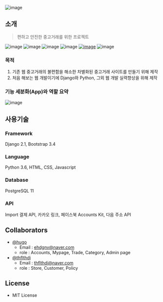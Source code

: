 ![image](https://user-images.githubusercontent.com/38549761/68523225-86ce4a00-02f9-11ea-8908-7dc66226ec86.png)

## 소개
> 편하고 안전한 중고거래를 위한 프로젝트

![image](https://img.shields.io/github/contributors-anon/Dokeey/Buy-Sell?style=plastic&color=purple)
![image](https://img.shields.io/github/v/release/Dokeey/Buy-Sell?color=orange&style=plastic)
![image](https://img.shields.io/github/license/Dokeey/Buy-Sell?color=blue&style=plastic)
![image](https://img.shields.io/github/repo-size/Dokeey/Buy-Sell?color=hotpink&label=Repo%20size&style=plastic)
[![image](https://img.shields.io/website?down_color=red&down_message=down&label=website&style=plastic&up_color=green&up_message=up&url=https%3A%2F%2Fbuynsell.azurewebsites.net%2F)](https://buynsell.azurewebsites.net/)
![image](https://img.shields.io/github/stars/Dokeey/Buy-Sell?style=social)

### 목적
1. 기존 웹 중고거래의 불편함을 해소한 차별화된 중고거래 사이트를 만들기 위해 제작
2. 처음 해보는 웹 개발이기에 Django와 Python, 그외 웹 개발 실력향상을 위해 제작

### 기능 세분화(App)와 역할 요약
![image](https://user-images.githubusercontent.com/38549761/68522010-ecb2d580-02e9-11ea-818e-a38bf5a73065.png)

## 사용기술
### Framework
Django 2.1, Bootstrap 3.4

### Language
Python 3.6, HTML, CSS, Javascript

### Database
PostgreSQL 11

### API
Import 결제 API, 카카오 링크, 페이스북 Accounts Kit, 다음 주소 API

## Collaborators
- [@hugo](https://github.com/Dokeey)
  - Email : ehdgnv@naver.com
  - role : Accounts, Mypage, Trade, Category, Admin page
- [@thflthdi](https://github.com/thflthdi)
  - Email : thflthdi@naver.com
  - role : Store, Customer, Policy

## License
- MIT License